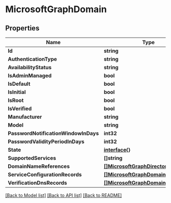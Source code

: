 # MicrosoftGraphDomain

## Properties

Name | Type | Description | Notes
------------ | ------------- | ------------- | -------------
**Id** | **string** |  | [optional] 
**AuthenticationType** | **string** |  | [optional] 
**AvailabilityStatus** | **string** |  | [optional] 
**IsAdminManaged** | **bool** |  | [optional] 
**IsDefault** | **bool** |  | [optional] 
**IsInitial** | **bool** |  | [optional] 
**IsRoot** | **bool** |  | [optional] 
**IsVerified** | **bool** |  | [optional] 
**Manufacturer** | **string** |  | [optional] 
**Model** | **string** |  | [optional] 
**PasswordNotificationWindowInDays** | **int32** |  | [optional] 
**PasswordValidityPeriodInDays** | **int32** |  | [optional] 
**State** | [**interface{}**](.md) |  | [optional] 
**SupportedServices** | **[]string** |  | [optional] 
**DomainNameReferences** | [**[]MicrosoftGraphDirectoryObject**](microsoft.graph.directoryObject.md) |  | [optional] 
**ServiceConfigurationRecords** | [**[]MicrosoftGraphDomainDnsRecord**](microsoft.graph.domainDnsRecord.md) |  | [optional] 
**VerificationDnsRecords** | [**[]MicrosoftGraphDomainDnsRecord**](microsoft.graph.domainDnsRecord.md) |  | [optional] 

[[Back to Model list]](../README.md#documentation-for-models) [[Back to API list]](../README.md#documentation-for-api-endpoints) [[Back to README]](../README.md)


